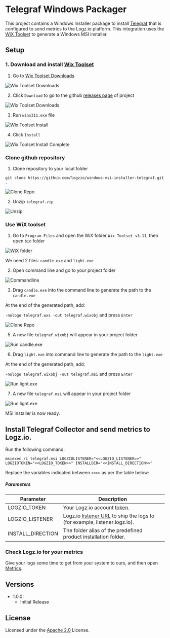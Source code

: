 # Telegraf Windows Packager

This project contains a Windows Installer package to install [Telegraf](https://github.com/influxdb/telegraf) that is configured to send metrics to the Logz.io platform. This integration uses the [WiX Toolset](http://wixtoolset.org/) to generate a Windows MSI installer.

## Setup

###   1. Download and install [Wix Toolset](http://wixtoolset.org/)

1. Go to [Wix Toolset Downloads](https://wixtoolset.org/releases/)

![Wix Toolset Downloads](/img/step1.png)

2. Click `Download` to go to the github [releases page](https://github.com/wixtoolset/wix3/releases/tag/wix3112rtm) of project

![Wix Toolset Downloads](/img/step2.png)

3. Run `winx311.exe` file

![Wix Toolset Install](/img/step4.png)

4. Click `Install`

![Wix Toolset Install Complete](/img/step4finished.png)

###  Clone github repository

1. Clone repository to your local folder

`git clone https://github.com/logzio/windows-msi-installer-telegraf.git .`

![Clone Repo](/img/step5clone.png)

2. Unzip `telegraf.zip` 

![Unzip](/img/step6unzip.png)

### Use WiX toolset

1. Go to `Program Files` and open the WiX folder `Wix Toolset v3.11`, then open `bin` folder

![WiX folder](/img/7listof.png)

We need 2 files: `candle.exe` and `light.exe`

2. Open command line and go to your project folder

![Commandline](/img/7goto.png)

3. Drag `candle.exe` into the command line to generate the path to the `candle.exe`

At the end of the generated path, add:

`-nologo telegraf.wxs -out telegraf.wixobj` and press `Enter`

![Clone Repo](/img/9drag-candle.png)

5. A new file `telegraf.wixobj` will appear in your project folder

![Run candle.exe](/img/9finish.png)

6. Drag `light.exe` into command line to generate the path to the `light.exe`

At the end of the generated path, add:

`-nologo telegraf.wixobj -out telegraf.msi` and press `Enter`

![Run light.exe](/img/10start.png)

7. A new file `telegraf.msi` will appear in your project folder

![Run light.exe](/img/10finish.png)

MSI installer is now ready.

## Install Telegraf Collector and send metrics to Logz.io.

Run the following command:

```
msiexec /i telegraf.msi LOGZIOLISTENER="<<LOGZIO_LISTENER>>" LOGZIOTOKEN="<<LOGZIO_TOKEN>>" INSTALLDIR="<<INSTALL_DIRECTION>>"
```

Replace the variables indicated between `<<>>` as per the table below:

##### Parameters

| Parameter                                              | Description                                                                                                                               |
| ------------------------------------------------------ | ----------------------------------------------------------------------------------------------------------------------------------------- |
| LOGZIO_TOKEN      | Your Logz.io account [token](<(https://app.logz.io/#/dashboard/settings/general)>).                                                       |
| LOGZIO_LISTENER  | Logz.io [listener URL](https://docs.logz.io/user-guide/accounts/account-region.html) to ship the logs to (for example, listener.logz.io). |
| INSTALL_DIRECTION | The folder alias of the predefined product installation folder.                                                                           |

### Check Logz.io for your metrics

Give your logs some time to get from your system to ours, and then open [Metrics](https://app.logz.io/#/dashboard/metrics).

## Versions

-   1.0.0:
    -   Initial Release

## License

Licensed under the [Apache 2.0](http://apache.org/licenses/LICENSE-2.0.txt) License.
